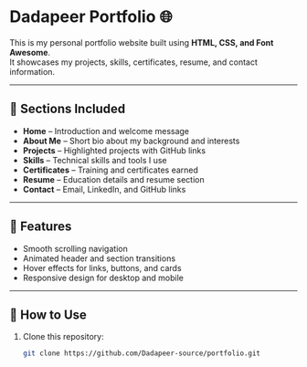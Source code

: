 # Dadapeer Portfolio 🌐

This is my personal portfolio website built using **HTML, CSS, and Font Awesome**.  
It showcases my projects, skills, certificates, resume, and contact information.

---

## 🔹 Sections Included
- **Home** – Introduction and welcome message  
- **About Me** – Short bio about my background and interests  
- **Projects** – Highlighted projects with GitHub links  
- **Skills** – Technical skills and tools I use  
- **Certificates** – Training and certificates earned  
- **Resume** – Education details and resume section  
- **Contact** – Email, LinkedIn, and GitHub links  

---

## 🔹 Features
- Smooth scrolling navigation  
- Animated header and section transitions  
- Hover effects for links, buttons, and cards  
- Responsive design for desktop and mobile  

---

## 🔹 How to Use
1. Clone this repository:
   ```bash
   git clone https://github.com/Dadapeer-source/portfolio.git
